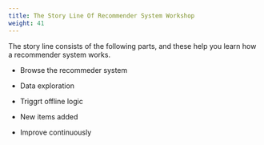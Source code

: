 ```yaml
---
title: The Story Line Of Recommender System Workshop
weight: 41
---
```


The story line consists of the following parts, and these help you learn how a recommender system works.

* Browse the recommeder system

* Data exploration

* Triggrt offline logic

* New items added

* Improve continuously
